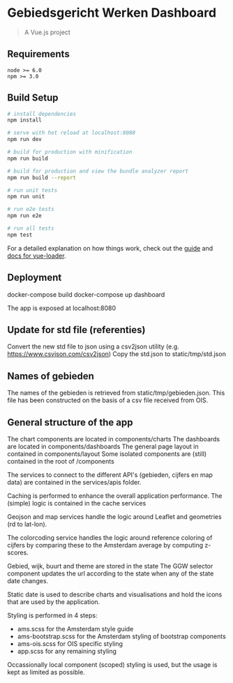 # Gebiedsgericht Werken Dashboard

> A Vue.js project

## Requirements

    node >= 6.0
    npm >= 3.0

## Build Setup

``` bash
# install dependencies
npm install

# serve with hot reload at localhost:8080
npm run dev

# build for production with minification
npm run build

# build for production and view the bundle analyzer report
npm run build --report

# run unit tests
npm run unit

# run e2e tests
npm run e2e

# run all tests
npm test
```

For a detailed explanation on how things work, check out the [guide](http://vuejs-templates.github.io/webpack/) and [docs for vue-loader](http://vuejs.github.io/vue-loader).

## Deployment

docker-compose build
docker-compose up dashboard

The app is exposed at localhost:8080

## Update for std file (referenties)

Convert the new std file to json using a csv2json utility (e.g. https://www.csvjson.com/csv2json)
Copy the std.json to static/tmp/std.json

## Names of gebieden

The names of the gebieden is retrieved from static/tmp/gebieden.json.
This file has been constructed on the basis of a csv file received from OIS.

## General structure of the app

The chart components are located in components/charts
The dashboards are located in components/dashboards
The general page layout in contained in components/layout
Some isolated components are (still) contained in the root of /components

The services to connect to the different API's (gebieden, cijfers en map data) are contained in the services/apis folder.

Caching is performed to enhance the overall application performance.
The (simple) logic is contained in the cache services

Geojson and map services handle the logic around Leaflet and geometries (rd to lat-lon).

The colorcoding service handles the logic around reference coloring of cijfers by comparing these to the Amsterdam average by computing z-scores.

Gebied, wijk, buurt and theme are stored in the state
The GGW selector component updates the url according to the state when any of the state date changes.

Static date is used to describe charts and visualisations and hold the icons that are used by the application.

Styling is performed in 4 steps:
- ams.scss for the Amsterdam style guide
- ams-bootstrap.scss for the Amsterdam styling of bootstrap components
- ams-ois.scss for OIS specific styling
- app.scss for any remaining styling

Occassionally local component (scoped) styling is used, but the usage is kept as limited as possible.
